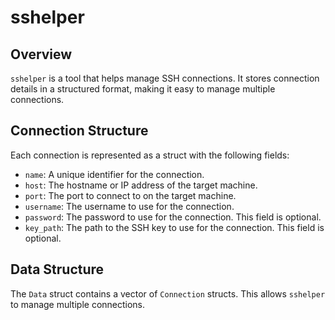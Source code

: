 # sshelper
## Overview

`sshelper` is a tool that helps manage SSH connections. It stores connection details in a structured format, making it easy to manage multiple connections.

## Connection Structure

Each connection is represented as a struct with the following fields:

- `name`: A unique identifier for the connection.
- `host`: The hostname or IP address of the target machine.
- `port`: The port to connect to on the target machine.
- `username`: The username to use for the connection.
- `password`: The password to use for the connection. This field is optional.
- `key_path`: The path to the SSH key to use for the connection. This field is optional.

## Data Structure

The `Data` struct contains a vector of `Connection` structs. This allows `sshelper` to manage multiple connections.
